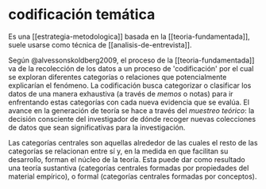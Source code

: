 # codificación temática
Es una [[estrategia-metodologica]] basada en la [[teoria-fundamentada]], suele usarse como técnica de [[analisis-de-entrevista]].

Según @alvessonskoldberg2009, el proceso de la [[teoria-fundamentada]] va de la recolección de los datos a un proceso de 'codificación' por el cual se exploran diferentes categorías o relaciones que potencialmente explicarían el fenómeno. La codificación busca categorizar o clasificar los datos de una manera exhaustiva (a través de *memos* o notas) para ir enfrentando estas categorías con cada nueva evidencia que se evalúa. El avance en la generación de teoría se hace a través del *muestreo teórico*: la decisión consciente del investigador de dónde recoger nuevas colecciones de datos que sean significativas para la investigación.

Las categorías centrales son aquellas alrededor de las cuales el resto de las categorías se relacionan entre sí y, en la medida en que facilitan su desarrollo, forman el núcleo de la teoría. Esta puede dar como resultado una teoría sustantiva (categorías centrales formadas por propiedades del material empírico), o formal (categorías centrales formadas por conceptos).
